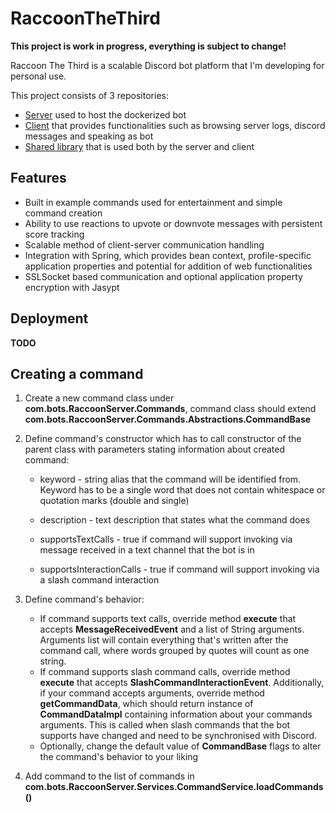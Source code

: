 # RaccoonTheThird
**This project is work in progress, everything is subject to change!**

Raccoon The Third is a scalable Discord bot platform that I'm developing for personal use.

This project consists of 3 repositories:
- [Server](https://github.com/ksk98/RaccoonTheThird "Raccoon server") used to host the dockerized bot
- [Client](https://github.com/ksk98/RacoonClient "Raccoon client") that provides functionalities such as browsing server logs, discord messages and speaking as bot
- [Shared library](https://github.com/ksk98/RacoonShared "Raccoon shared") that is used both by the server and client

## Features
- Built in example commands used for entertainment and simple command creation
- Ability to use reactions to upvote or downvote messages with persistent score tracking
- Scalable method of client-server communication handling
- Integration with Spring, which provides bean context, profile-specific application properties and potential for addition of web functionalities
- SSLSocket based communication and optional application property encryption with Jasypt

## Deployment
**TODO**

## Creating a command
1. Create a new command class under **com.bots.RaccoonServer.Commands**, command class should extend **com.bots.RaccoonServer.Commands.Abstractions.CommandBase**
2. Define command's constructor which has to call constructor of the parent class with parameters stating information about created command:

   - keyword - string alias that the command will be identified from. Keyword has to be a single word that does not contain whitespace or quotation marks (double and single)
   
   - description - text description that states what the command does
   
   - supportsTextCalls - true if command will support invoking via message received in a text channel that the bot is in
   
   - supportsInteractionCalls - true if command will support invoking via a slash command interaction
 
 3. Define command's behavior:
 
    - If command supports text calls, override method **execute** that accepts **MessageReceivedEvent** and a list of String arguments. Arguments list will contain everything that's written after the command call, where words grouped by quotes will count as one string.
    - If command supports slash command calls, override method **execute** that accepts **SlashCommandInteractionEvent**. Additionally, if your command accepts arguments, override method **getCommandData**, which should return instance of **CommandDataImpl** containing information about your commands arguments. This is called when slash commands that the bot supports have changed and need to be synchronised with Discord.
    - Optionally, change the default value of **CommandBase** flags to alter the command's behavior to your liking

4. Add command to the list of commands in **com.bots.RaccoonServer.Services.CommandService.loadCommands()**
